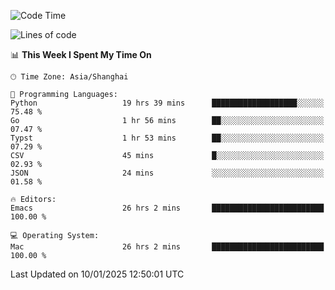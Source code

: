 <!--START_SECTION:waka-->
![Code Time](http://img.shields.io/badge/Code%20Time-2%2C465%20hrs%2016%20mins-blue)

![Lines of code](https://img.shields.io/badge/From%20Hello%20World%20I%27ve%20Written-310.0%20thousand%20lines%20of%20code-blue)

📊 **This Week I Spent My Time On** 

```text
🕑︎ Time Zone: Asia/Shanghai

💬 Programming Languages: 
Python                   19 hrs 39 mins      ███████████████████░░░░░░   75.48 % 
Go                       1 hr 56 mins        ██░░░░░░░░░░░░░░░░░░░░░░░   07.47 % 
Typst                    1 hr 53 mins        ██░░░░░░░░░░░░░░░░░░░░░░░   07.29 % 
CSV                      45 mins             █░░░░░░░░░░░░░░░░░░░░░░░░   02.93 % 
JSON                     24 mins             ░░░░░░░░░░░░░░░░░░░░░░░░░   01.58 % 

🔥 Editors: 
Emacs                    26 hrs 2 mins       █████████████████████████   100.00 % 

💻 Operating System: 
Mac                      26 hrs 2 mins       █████████████████████████   100.00 % 
```


 Last Updated on 10/01/2025 12:50:01 UTC
<!--END_SECTION:waka-->
